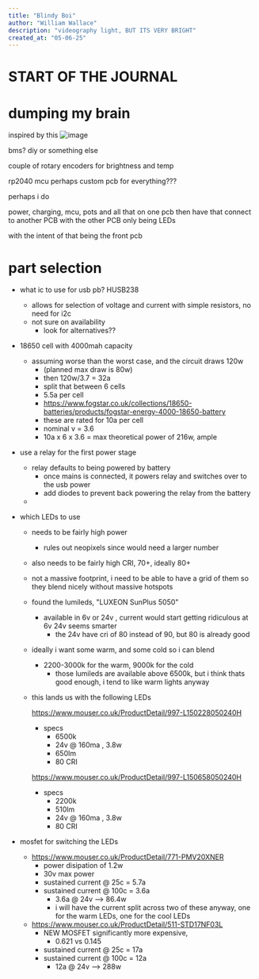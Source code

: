 ```yaml
---
title: "Blindy Boi"
author: "William Wallace"
description: "videography light, BUT ITS VERY BRIGHT"
created_at: "05-06-25"
---
```


# START OF THE JOURNAL

# dumping my brain
inspired by this
![image](https://github.com/user-attachments/assets/752716ce-cdc8-407c-a5e2-f227bbe6f85a)


bms?
diy or something else

couple of rotary encoders for brightness and temp

rp2040 mcu
perhaps custom pcb for everything???

perhaps i do

power, charging, mcu, pots and all that on one pcb
then have that connect to another PCB 
with the other PCB only being LEDs

with the intent of that being the front pcb


# part selection

- what ic to use for usb pb?
	HUSB238
	- allows for selection of voltage and current with simple resistors, no need for i2c
	- not sure on availability
		- look for alternatives?? 

- 18650 cell with 4000mah capacity
	- assuming worse than the worst case, and the circuit draws 120w
		- (planned max draw is 80w)
		- then 120w/3.7 = 32a
		- split that between 6 cells
		- 5.5a per cell
		- https://www.fogstar.co.uk/collections/18650-batteries/products/fogstar-energy-4000-18650-battery
		- these are rated for 10a per cell
		- nominal v = 3.6
		- 10a x 6 x 3.6 = max theoretical power of 216w, ample

- use a relay for the first power stage
	- relay defaults to being powered by battery
		- once mains is connected, it powers relay and switches over to the usb power
		- add diodes to prevent back powering the relay from the battery
	- 


- which LEDs to use
	- needs to be fairly high power
		- rules out neopixels since would need a larger number
	- also needs to be fairly high CRI, 70+, ideally 80+
	- not a massive footprint, i need to be able to have a grid of them so they blend nicely without massive hotspots
	- found the lumileds, "LUXEON SunPlus 5050"
		- available in 6v or 24v , current would start getting ridiculous at 6v 24v seems smarter
			- the 24v have cri of 80 instead of 90, but 80 is already good
	- ideally i want some warm, and some cold so i can blend
		- 2200-3000k for the warm, 9000k for the cold
			- those lumileds are available above 6500k, but i think thats good enough, i tend to like warm lights anyway
	- this lands us with the following LEDs
	  
	  https://www.mouser.co.uk/ProductDetail/997-L150228050240H
	  - specs
		  - 6500k
		  - 24v @ 160ma , 3.8w
		  - 650lm
		  - 80 CRI
	  
	  https://www.mouser.co.uk/ProductDetail/997-L150658050240H
	  - specs
		  - 2200k
		  - 510lm
		  - 24v @ 160ma , 3.8w
		  - 80 CRI
	    
	    
- mosfet for switching the LEDs
	- https://www.mouser.co.uk/ProductDetail/771-PMV20XNER
		- power disipation of 1.2w
		- 30v max power
		- sustained current @ 25c = 5.7a
		- sustained current  @ 100c = 3.6a
			- 3.6a @ 24v --> 86.4w
			- i will have the current split across two of these anyway, one for the warm LEDs, one for the cool LEDs
	- https://www.mouser.co.uk/ProductDetail/511-STD17NF03L
		- NEW MOSFET
		  significantly more expensive,
			- 0.621 vs 0.145
		- sustained current @ 25c = 17a
		- sustained current  @ 100c = 12a
			- 12a @ 24v --> 288w
